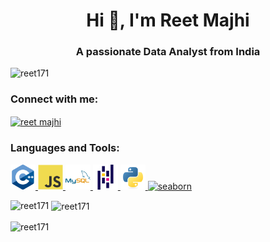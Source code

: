 <h1 align="center">Hi 👋, I'm Reet Majhi</h1>
<h3 align="center">A passionate Data Analyst from India</h3>

<p align="left"> <img src="https://komarev.com/ghpvc/?username=reet171&label=Profile%20views&color=0e75b6&style=flat" alt="reet171" /> </p>

<h3 align="left">Connect with me:</h3>
<p align="left">
<a href="https://linkedin.com/in/reet majhi" target="blank"><img align="center" src="https://raw.githubusercontent.com/rahuldkjain/github-profile-readme-generator/master/src/images/icons/Social/linked-in-alt.svg" alt="reet majhi" height="30" width="40" /></a>
</p>

<h3 align="left">Languages and Tools:</h3>
<p align="left"> <a href="https://www.w3schools.com/cpp/" target="_blank" rel="noreferrer"> <img src="https://raw.githubusercontent.com/devicons/devicon/master/icons/cplusplus/cplusplus-original.svg" alt="cplusplus" width="40" height="40"/> </a> <a href="https://developer.mozilla.org/en-US/docs/Web/JavaScript" target="_blank" rel="noreferrer"> <img src="https://raw.githubusercontent.com/devicons/devicon/master/icons/javascript/javascript-original.svg" alt="javascript" width="40" height="40"/> </a> <a href="https://www.mysql.com/" target="_blank" rel="noreferrer"> <img src="https://raw.githubusercontent.com/devicons/devicon/master/icons/mysql/mysql-original-wordmark.svg" alt="mysql" width="40" height="40"/> </a> <a href="https://pandas.pydata.org/" target="_blank" rel="noreferrer"> <img src="https://raw.githubusercontent.com/devicons/devicon/2ae2a900d2f041da66e950e4d48052658d850630/icons/pandas/pandas-original.svg" alt="pandas" width="40" height="40"/> </a> <a href="https://www.python.org" target="_blank" rel="noreferrer"> <img src="https://raw.githubusercontent.com/devicons/devicon/master/icons/python/python-original.svg" alt="python" width="40" height="40"/> </a> <a href="https://seaborn.pydata.org/" target="_blank" rel="noreferrer"> <img src="https://seaborn.pydata.org/_images/logo-mark-lightbg.svg" alt="seaborn" width="40" height="40"/> </a> </p>

<p><img align="left" src="https://github-readme-stats.vercel.app/api/top-langs?username=reet171&show_icons=true&locale=en&layout=compact" alt="reet171" /></p>

<p>&nbsp;<img align="center" src="https://github-readme-stats.vercel.app/api?username=reet171&show_icons=true&locale=en" alt="reet171" /></p>

<p><img align="center" src="https://github-readme-streak-stats.herokuapp.com/?user=reet171&" alt="reet171" /></p>
